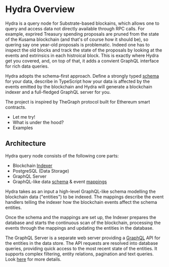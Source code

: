 # Hydra Overview

Hydra is a query node for Substrate-based blockains, which allows one to query and access data not
directly available through RPC calls. For example, exprired Treasury spending proposals are pruned from the state of the Kusama blockchain (and that's of course how it should be), so quering say one year-old proposals is problematic. Indeed one has to inspect the old blocks and track the state of the proposals by looking at the events and extrinsics in each histroical block. This is exactly where Hydra get you covered, and, on top of that, it adds a convient GraphQL interface for rich data queries.

Hydra adopts the schema-first approach. Define a strongly typed [schema](schema.md) for your data, describe in TypeScript how your data is affected by the events emitted by the blockchain and Hydra will generate a blockchain indexer and a full-fledged GraphQL server for you.

The project is inspired by TheGraph protocol built for Ethereum smart contracts.

- Let me try!
- What is under the hood?
- Examples

## Architecture

Hydra query node consists of the following core parts:

- Blockchain [Indexer](indexer.md)
- PostgreSQL (Data Storage)
- GraphQL Server
- GraphQL-like data [schema](schema.md) & event [mappings](mappings.md)

Hydra takes as an input a high-level GraphQL-like schema modelling the blockchain data ("entities") to be indexed. The mappings describe the event handlers telling the indexer how the blockchain events affect the schema entities.

Once the schema and the mappings are set up, the Indexer prepares the database and starts the continuous scan of the blockchain, processing the events through the mappings and updating the entities in the database.

The GraphQL Server is a separate web server providing a [GraphQL](https://graphql.org/) API for the entities in the data store. The API requests are resolved into database queries, providing quick access to the most recent state of the entities. It supports complex filtering, entity relations, pagination and text queries. Look [here](graphql-server.md) for more details.

